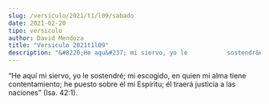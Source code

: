 ```yaml
---
slug: /versiculo/2021/t1/l09/sabado
date: 2021-02-20
tipo: versiculo
author: David Mendoza
title: "Versiculo 2021t1l09"
description: "&#8220;He aqu&#237; mi siervo, yo le           sostendr&#233;; mi escogido, en quien mi alma tiene contentamiento; he           puesto sobre &#233;l mi Esp&#237;ritu; &#233;l traer&#225; justicia a           las naciones&#8221; (Isa. 42:1)."
---
```


“He aquí mi siervo, yo le
sostendré; mi escogido, en quien mi alma tiene contentamiento; he
puesto sobre él mi Espíritu; él traerá justicia a
las naciones” (Isa. 42:1).
